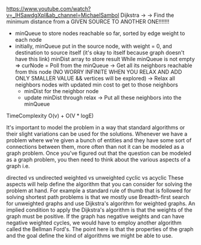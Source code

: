 https://www.youtube.com/watch?v=_lHSawdgXpI&ab_channel=MichaelSambol
Dijkstra ->
 -> Find the minimum distance from a GIVEN SOURCE TO ANOTHER ONE!!!!!!!

- minQueue to store nodes reachable so far, sorted by edge weight to each node
- initially, minQueue put in the source node, with weight = 0, and destination to source itself (it's okay to itself because graph doesn't have this link)
minDist array to store result
While minQueue is not empty
=> curNode = Poll from the minQueue
 -> Get all its neighbors reachable from this node (NO WORRY INFINITE WHEN YOU RELAX AND ADD ONLY SMALLER VALUE && vertices will be explored)
  -> Relax all neighbors nodes with updated min cost to get to those neighbors
   - minDist for the neighbor node
   - update minDist through relax
  -> Put all these neighbors into the minQueue


TimeComplexity
O(v) + O(V * logE)




It's important to model the problem in a way that standard algorithms or their slight variations can be used for the solutions. Whenever we have a problem where we're given a bunch of entities and they have some sort of connections between them, more often than not it can be modeled as a graph problem. Once you've figured out that the question can be modeled as a graph problem, you then need to think about the various aspects of a graph i.e.

directed vs undirected
weighted vs unweighted
cyclic vs acyclic
These aspects will help define the algorithm that you can consider for solving the problem at hand.
For example a standard rule of thumb that is followed for solving shortest path problems is
 that we mostly use Breadth-first search for unweighted graphs and use Dijkstra's algorithm
 for weighted graphs. An implied condition to apply the Dijkstra's algorithm is that the weights of the graph must be positive. If the graph has negative weights and can have negative weighted cycles, we would have to employ another algorithm called the Bellman Ford's. The point here is that the properties of the graph and the goal define the kind of algorithms we might be able to use.